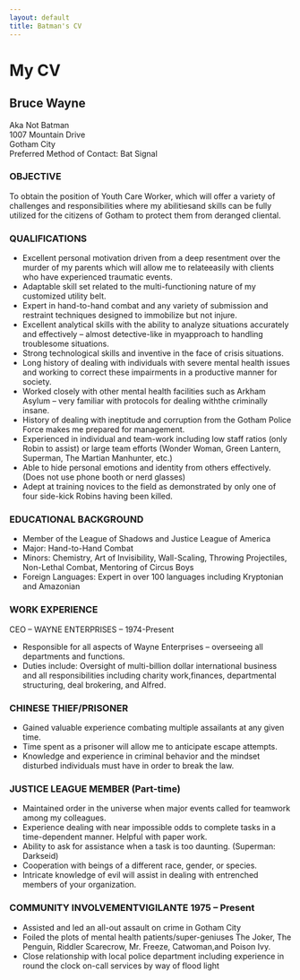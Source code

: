 ```yaml
---
layout: default
title: Batman's CV
---
```

# My CV
	
## Bruce Wayne
Aka Not Batman  
1007 Mountain Drive  
Gotham City  
Preferred Method of Contact: Bat Signal  

### OBJECTIVE
To obtain the position of Youth Care Worker, which will offer a variety of challenges and responsibilities where my abilitiesand skills can be fully utilized for the citizens of Gotham to protect them from deranged cliental.

### QUALIFICATIONS
* Excellent personal motivation driven from a deep resentment over the murder of my parents which will allow me to relateeasily with clients who have experienced traumatic events.
* Adaptable skill set related to the multi-functioning nature of my customized utility belt.
* Expert in hand-to-hand combat and any variety of submission and restraint techniques designed to immobilize but not injure.
* Excellent analytical skills with the ability to analyze situations accurately and effectively – almost detective-like in myapproach to handling troublesome situations.
* Strong technological skills and inventive in the face of crisis situations.
* Long history of dealing with individuals with severe mental health issues and working to correct these impairments in a productive manner for society.
* Worked closely with other mental health facilities such as Arkham Asylum – very familiar with protocols for dealing withthe criminally insane.
* History of dealing with ineptitude and corruption from the Gotham Police Force makes me prepared for management.
* Experienced in individual and team-work including low staff ratios (only Robin to assist) or large team efforts (Wonder Woman, Green Lantern, Superman, The Martian Manhunter, etc.)
* Able to hide personal emotions and identity from others effectively. (Does not use phone booth or nerd glasses)
* Adept at training novices to the field as demonstrated by only one of four side-kick Robins having been killed.

### EDUCATIONAL BACKGROUND
* Member of the League of Shadows and Justice League of America
* Major: Hand-to-Hand Combat
* Minors: Chemistry, Art of Invisibility, Wall-Scaling, Throwing Projectiles, Non-Lethal Combat, Mentoring of Circus Boys
* Foreign Languages: Expert in over 100 languages including Kryptonian and Amazonian

### WORK EXPERIENCE
CEO – WAYNE ENTERPRISES – 1974-Present  
* Responsible for all aspects of Wayne Enterprises – overseeing all departments and functions.
* Duties include: Oversight of multi-billion dollar international business and all responsibilities including charity work,finances, departmental structuring, deal brokering, and Alfred.

### CHINESE THIEF/PRISONER 
* Gained valuable experience combating multiple assailants at any given time.
* Time spent as a prisoner will allow me to anticipate escape attempts.
* Knowledge and experience in criminal behavior and the mindset disturbed individuals must have in order to break the law.

### JUSTICE LEAGUE MEMBER (Part-time)
* Maintained order in the universe when major events called for teamwork among my colleagues.
* Experience dealing with near impossible odds to complete tasks in a time-dependent manner. Helpful with paper work.
* Ability to ask for assistance when a task is too daunting. (Superman: Darkseid)
* Cooperation with beings of a different race, gender, or species.
* Intricate knowledge of evil will assist in dealing with entrenched members of your organization.

### COMMUNITY INVOLVEMENTVIGILANTE 1975 – Present
* Assisted and led an all-out assault on crime in Gotham City
* Foiled the plots of mental health patients/super-geniuses The Joker, The Penguin, Riddler Scarecrow, Mr. Freeze, Catwoman,and Poison Ivy.
* Close relationship with local police department including experience in round the clock on-call services by way of flood light
